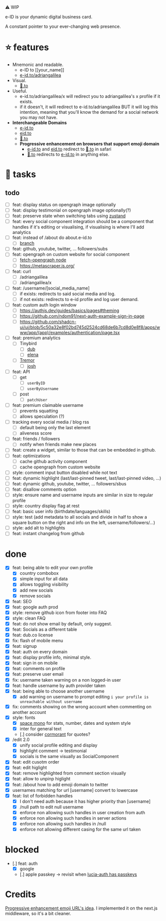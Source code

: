 ⚠️ WIP

e-ID is your dynamic digital business card.

A constant pointer to your ever-changing web presence.

# ⭐ features

- Mnemonic and readable.
  - e-ID to [[your_name]]
  - [e-id.to/adriangalilea](https://e-id.to/adriangalilea)
- Visual.
  - [👤️️.to](https://👤️️.to)
- Useful.
  - e-id.to/adriangalilea/x will redirect you to adriangalilea's x profile if it exists.
  - if it doesn't, it will redirect to e-id.to/adriangalilea BUT it will log this intention, meaning that you'll know the demand for a social network you may not have.
- **Interchangeable Domains**
  - [e-id.to](https://e-id.to)
  - [eid.to](https://eid.to)
  - [👤️️.to](https://👤️️.to)
  - **Progressive enhancement on browsers that support emoji domain**
    - [e-id.to](https://e-id.to) and [eid.to](https://eid.to) redirect to [👤️️.to](https://👤️️.to) in safari
    - [👤️️.to](https://👤️️.to) redirects to [e-id.to](https://e-id.to) in anything else.

# 📝 tasks

## todo

- [ ] feat: display status on opengraph image optionally
- [ ] feat: display testimonial on opengraph image optionally(?)
- [ ] feat: preserve state when switching tabs using [zustand](https://github.com/pmndrs/zustand/blob/main/docs/guides/nextjs.md)
- [ ] feat: every social component integration should be a component that handles if it's editing or visualising, if visualising is where I'll add analytics
- [ ] feat: instead of /about do about.e-id.to
  - [ ] [branch](https://github.com/adriangalilea/e-id/tree/edit-tabs-preserve-state)
- [ ] feat: github, youtube, twitter, ... followers/subs
- [ ] feat: opengraph on custom website for social component
  - [ ] [fetch-opengraph node](https://github.com/purphoros/fetch-opengraph)
  - [ ] https://metascraper.js.org/
- [ ] feat: curl
  - [ ] /adriangalilea
  - [ ] /adriangalilea/x
- [ ] feat: /username/[social_media_name]
  - [ ] if exists: redirects to said social media and log.
  - [ ] if not exists: redirects to e-id profile and log user demand.
- [ ] feat: custom auth login window
  - [ ] https://authjs.dev/guides/basics/pages#theming
  - [ ] https://github.com/ndom91/next-auth-example-sign-in-page
  - [ ] https://github.com/shadcn-ui/ui/blob/5c50a32e8f02bd745d2524cd68de6b7cd8d0e8f8/apps/www/app/(app)/examples/authentication/page.tsx
- [ ] feat: premium analytics
  - [ ] Tinybird
    - [ ] [dub](https://github.com/dubinc/dub/tree/main/packages/tinybird)
    - [ ] [elena](https://youtu.be/koLTjbEco7Q)
  - [ ] [Tremor](https://www.tremor.so/)
    - [ ] [josh](https://youtu.be/MGjCIQh5Pkw)
- [ ] feat: API
  - [ ] get
    - [ ] `userByID`
    - [ ] `userByUsername`
  - [ ] post
    - [ ] `patchUser`
- [ ] feat: premium claimable username
  - [ ] prevents squatting
  - [ ] allows speculation (?)
- [ ] tracking every social media / blog rss
  - [ ] default being only the last element
  - [ ] aliveness score
- [ ] feat: friends / followers
  - [ ] notify when friends make new places
- [ ] feat: create a widget, similar to those that can be embedded in github.
- [ ] feat: optimizations
  - [ ] cache github activity component
  - [ ] cache opengraph from custom website
- [ ] style: comment input button disabled while not text
- [ ] feat: dynamic highlight (last/last-pinned tweet, last/last-pinned video, ...)
- [ ] feat: dynamic github, youtube, twitter, ... followers/sbus
- [ ] feat: disallow comments option
- [ ] style: ensure name and username inputs are similar in size to regular profile
- [ ] style: country display flag at rest
- [ ] feat: basic user info (birthdate/languages/skills)
- [ ] style: test (add metadata to all socials and divide in half to show a square button on the right and info on the left, username/followers/...)
- [ ] style: add alt to highlights
- [ ] feat: instant changelog from github

# done

- [x] feat: being able to edit your own profile
  - [x] country combobox
  - [x] simple input for all data
  - [x] allows toggling visibility
  - [x] add new socials
  - [x] remove socials
- [x] feat: SEO
- [x] feat: google auth prod
- [x] style: remove github icon from footer into FAQ
- [x] style: clean FAQ
- [x] feat: do not show email by default, only suggest.
- [x] feat: Socials as a different table
- [x] feat: dub.co license
- [x] fix: flash of mobile menu
- [x] feat: signup
- [x] feat: auth on every domain
- [x] feat: display profile info, minimal style.
- [x] feat: sign in on mobile
- [x] feat: comments on profile
- [x] feat: preserve user email
- [x] fix: username taken warning on a non logged-in user
- [x] feat: handle username by auth provider taken
- [x] feat: being able to choose another username
  - [x] add warning on username to prompt editing `i your profile is unreachable without username`
- [x] fix: comments showing on the wrong account when commenting on another account
- [x] style: fonts
  - [x] [space mono](https://fonts.google.com/specimen/Space+Mono) for stats, number, dates and system style
  - [x] inter for general text
  - [.] consider [cormorant](https://fonts.google.com/specimen/Cormorant) for quotes?
- [x] /edit 2.0
  - [x] unify social profile editing and display
  - [x] highlight comment -> testimonial
  - [x] socials is the same visually as SocialComponent
- [x] feat: edit cusotm order
- [x] feat: edit higlight
- [x] feat: remove highlighted from comment section visually
- [x] feat: allow to unpinp higlight
- [x] feat: /about how to add emoji domain to twitter
- [x] usernames matching for url [username] convert to lowercase
- [x] feat: list of forbidden handles
  - [x] I don't need auth because it has higher priority than [username]
  - [x] /null path to edit null username
  - [x] enforce non allowing such handles in user creation from auth
  - [x] enforce non allowing such handles in server actions
  - [x] enforce non allowing such handles in /null
  - [x] enforce not allowing different casing for the same url taken

# blocked

- [.] feat: auth
  - [x] google
  - [.] apple passkey -> revisit when [lucia-auth has passkeys](https://lucia-auth.com/guides/passkeys)

# Credits

[Progressive enhancement emoji URL's idea](https://github.com/jonroig/emojiurlifier). I implemented it on the next.js middleware, so it's a bit cleaner.
